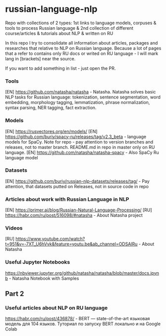 # russian-language-nlp
Repo with collections of 2 types: 1st links to language models, corpuses &amp; tools to process Russian language &amp; 2nd collection of different course/articles &amp; tutorials about NLP &amp; written on RU


In this repo I try to consolidate all information about articles, packages and researches that relative to NLP on Russian language. 
Because a lot of pages that a refer to  contains only RU docs or writed on RU language - I will mark lang in [brackets] near the source. 

If you want to add something in list - just open the PR. 

### Tools

[EN] https://github.com/natasha/natasha - Natasha. Natasha solves basic NLP tasks for Russian language: tokenization, sentence segmentation, word embedding, morphology tagging, lemmatization, phrase normalization, syntax parsing, NER tagging, fact extraction. 


### Models

[EN] https://rusvectores.org/en/models/ 
[EN] https://github.com/buriy/spacy-ru/releases/tag/v2.3_beta - language models for SpaCy. Note for repo - pay attention to version branches and releases, not to master branch. README.md in repo in master only on RU language.
[EN] https://github.com/natasha/natasha-spacy - Also SpaCy Ru language model

### Datasets

[EN] https://github.com/buriy/russian-nlp-datasets/releases/tag/ - Pay attention, that datasets putted on Releases, not in source code in repo


### Articles about work with Russian Language in NLP
[EN] https://primer.ai/blog/Russian-Natural-Language-Processing/
[RU] https://habr.com/ru/post/516098/#natasha - About Natasha project

### Videos
[RU] https://www.youtube.com/watch?t=951&v=-7XT_U6hVvk&feature=youtu.be&ab_channel=ODSAIRu - About Natasha 

### Useful Jupyter Notebooks
https://nbviewer.jupyter.org/github/natasha/natasha/blob/master/docs.ipynb - Natasha Notebook with Samples


## Part 2
### Useful articles about NLP on RU language

https://habr.com/ru/post/436878/  - BERT — state-of-the-art языковая модель для 104 языков. Туториал по запуску BERT локально и на Google Colab

